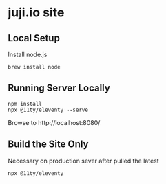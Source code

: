 # juji.io site

## Local Setup

Install node.js

```
brew install node
```

## Running Server Locally

```
npm install 
npx @11ty/eleventy --serve
```

Browse to http://localhost:8080/ 

## Build the Site Only

Necessary on production sever after pulled the latest

```
npx @11ty/eleventy 
```

